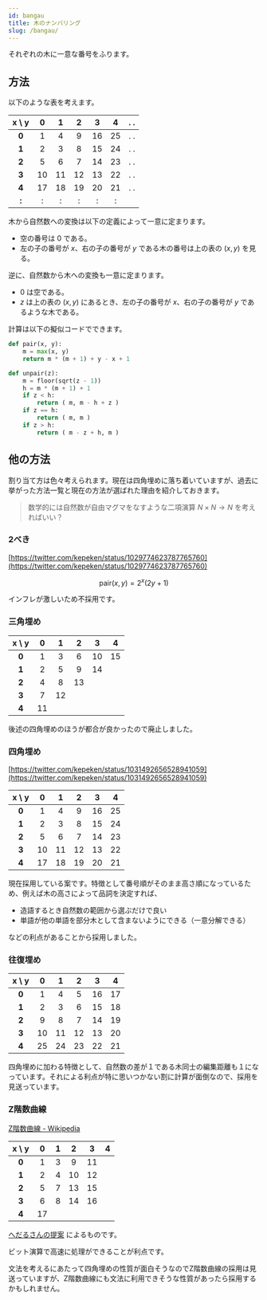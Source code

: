 ```yaml
---
id: bangau
title: 木のナンバリング
slug: /bangau/
---
```


それぞれの木に一意な番号をふります。

## 方法

以下のような表を考えます。

|x \ y|  0|  1|  2|  3|  4|. .|
|:---:|:-:|:-:|:-:|:-:|:-:|:-:|
|__0__|  1|  4|  9| 16| 25|. .|
|__1__|  2|  3|  8| 15| 24|. .|
|__2__|  5|  6|  7| 14| 23|. .|
|__3__| 10| 11| 12| 13| 22|. .|
|__4__| 17| 18| 19| 20| 21|. .|
|__:__| : | : | : | : | : |   |

木から自然数への変換は以下の定義によって一意に定まります。

- 空の番号は $0$ である。
- 左の子の番号が $x$、右の子の番号が $y$ である木の番号は上の表の $(x, y)$ を見る。

逆に、自然数から木への変換も一意に定まります。

- $0$ は空である。
- $z$ は上の表の $(x, y)$ にあるとき、左の子の番号が $x$、右の子の番号が $y$ であるような木である。

計算は以下の擬似コードでできます。

```py
def pair(x, y):
    m = max(x, y)
    return m * (m + 1) + y - x + 1

def unpair(z):
    m = floor(sqrt(z - 1))
    h = m * (m + 1) + 1
    if z < h:
        return ( m, m - h + z )
    if z == h:
        return ( m, m )
    if z > h:
        return ( m - z + h, m )
```


## 他の方法

割り当て方は色々考えられます。現在は四角埋めに落ち着いていますが、過去に挙がった方法一覧と現在の方法が選ばれた理由を紹介しておきます。

> 数学的には自然数が自由マグマをなすような二項演算 $N \times N \to N$ を考えればいい？


### 2べき

[https://twitter.com/kepeken/status/1029774623787765760](https://twitter.com/kepeken/status/1029774623787765760)

$$
\mathrm{pair}(x, y) = 2^x (2y + 1)
$$

インフレが激しいため不採用です。


### 三角埋め

|x \ y|  0|  1|  2|  3|  4|
|:---:|:-:|:-:|:-:|:-:|:-:|
|__0__|  1|  3|  6| 10| 15|
|__1__|  2|  5|  9| 14|   |
|__2__|  4|  8| 13|   |   |
|__3__|  7| 12|   |   |   |
|__4__| 11|   |   |   |   |

後述の四角埋めのほうが都合が良かったので廃止しました。


### 四角埋め

[https://twitter.com/kepeken/status/1031492656528941059](https://twitter.com/kepeken/status/1031492656528941059)

|x \ y|  0|  1|  2|  3|  4|
|:---:|:-:|:-:|:-:|:-:|:-:|
|__0__|  1|  4|  9| 16| 25|
|__1__|  2|  3|  8| 15| 24|
|__2__|  5|  6|  7| 14| 23|
|__3__| 10| 11| 12| 13| 22|
|__4__| 17| 18| 19| 20| 21|

現在採用している案です。特徴として番号順がそのまま高さ順になっているため、例えば木の高さによって品詞を決定すれば、

- 造語するとき自然数の範囲から選ぶだけで良い
- 単語が他の単語を部分木として含まないようにできる（一意分解できる）

などの利点があることから採用しました。


### 往復埋め

|x \ y|  0|  1|  2|  3|  4|
|:---:|:-:|:-:|:-:|:-:|:-:|
|__0__|  1|  4|  5| 16| 17|
|__1__|  2|  3|  6| 15| 18|
|__2__|  9|  8|  7| 14| 19|
|__3__| 10| 11| 12| 13| 20|
|__4__| 25| 24| 23| 22| 21|

四角埋めに加わる特徴として、自然数の差が１である木同士の編集距離も１になっています。それによる利点が特に思いつかない割に計算が面倒なので、採用を見送っています。


### Z階数曲線

[Z階数曲線 - Wikipedia](https://ja.wikipedia.org/wiki/Z%E9%9A%8E%E6%95%B0%E6%9B%B2%E7%B7%9A)

|x \ y|  0|  1|  2|  3|  4|
|:---:|:-:|:-:|:-:|:-:|:-:|
|__0__|  1|  3|  9| 11|   |
|__1__|  2|  4| 10| 12|   |
|__2__|  5|  7| 13| 15|   |
|__3__|  6|  8| 14| 16|   |
|__4__| 17|   |   |   |   |

[へだるさんの提案](https://twitter.com/hedalu244/status/1108569158529110016) によるものです。

ビット演算で高速に処理ができることが利点です。

文法を考えるにあたって四角埋めの性質が面白そうなのでZ階数曲線の採用は見送っていますが、Z階数曲線にも文法に利用できそうな性質があったら採用するかもしれません。
